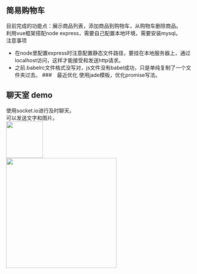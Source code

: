 ## 简易购物车
目前完成的功能点：展示商品列表，添加商品到购物车，从购物车删除商品。</br>
利用vue框架搭配node express，需要自己配置本地环境，需要安装mysql。</br>
注意事项</br>
* 在node里配置express时注意配置静态文件路径，要挂在本地服务器上，通过localhost访问，这样才能接受和发送http请求。
* 之前.babelrc文件格式没写对，js文件没有babel成功，只是单纯复制了一个文件夹过去。
###　最近优化
使用jade模板，优化promise写法。

## 聊天室 demo
使用socket.io进行及时聊天。</br>
可以发送文字和图片。</br>
<img src='https://g.mdcdn.cn/h5/html/test/sarah/login.png' style="width:100px;" width=300></br>
<img src='https://g.mdcdn.cn/h5/html/test/sarah/chatting.png' width=300>
